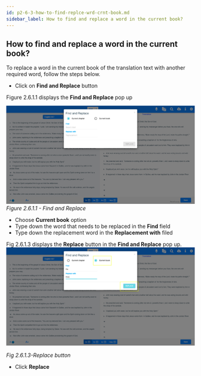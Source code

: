 ```yaml
---
id: p2-6-3-how-to-find-replce-wrd-crnt-book.md
sidebar_label: How to find and replace a word in the current book?
---
```


## How to find and replace a word in the current book?

To replace a word in the current book of the translation text with another required word, follow the steps below.

-   Click on **Find and Replace** button

Figure 2.6.1.1 displays the **Find and Replace** pop up

![alt text](../../../../static/AutographaLiveImages/Replace-word/find-and-replace-fig-2.6.1.1.jpg 'Find and Replace')
_Figure 2.6.1.1 - Find and Replace_

-   Choose **Current book** option
-   Type down the word that needs to be replaced in the **Find** field
-   Type down the replacement word in the **Replacement with** filed

Fig 2.6.1.3 displays the **Replace** button in the **Find and Replace** pop up.
![alt text](../../../../static/AutographaLiveImages/Replace-word/replace-button-current-book-fig-2.6.1.3.jpg 'Replace button')

_Fig 2.6.1.3-Replace button_

-   Click **Replace**
